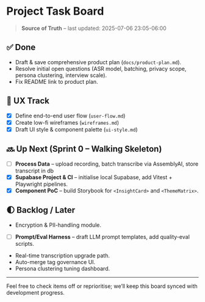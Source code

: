 # Project Task Board

> **Source of Truth** – last updated: 2025-07-06 23:05-06:00

## ✅ Done

- Draft & save comprehensive product plan (`docs/product-plan.md`).
- Resolve initial open questions (ASR model, batching, privacy scope, persona clustering, interview scale).
- Fix README link to product plan.

## 🎨 UX Track

- [x] Define end-to-end user flow (`user-flow.md`)
- [x] Create low-fi wireframes (`wireframes.md`)
- [x] Draft UI style & component palette (`ui-style.md`)

## 🔜 Up Next (Sprint 0 – Walking Skeleton)

- [ ] **Process Data** – upload recording, batch transcribe via AssemblyAI, store transcript in db
- [x] **Supabase Project & CI** – initialise local Supabase, add Vitest + Playwright pipelines.
- [x] **Component PoC** – build Storybook for `<InsightCard>` and `<ThemeMatrix>`.

## 🌓 Backlog / Later

- Encryption & PII-handling module.
- [ ] **Prompt/Eval Harness** – draft LLM prompt templates, add quality-eval scripts.
- Real-time transcription upgrade path.
- Auto-merge tag governance UI.
- Persona clustering tuning dashboard.

---

Feel free to check items off or reprioritise; we’ll keep this board synced with development progress.
